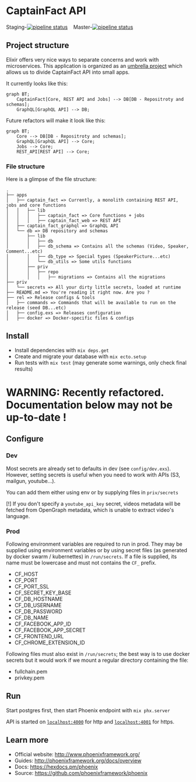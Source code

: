 # CaptainFact API

Staging-[![pipeline status](https://gitlab.com/CaptainFact/captain-fact-api/badges/staging/pipeline.svg)](https://gitlab.com/CaptainFact/captain-fact-api/commits/staging)
&nbsp;&nbsp;
Master-[![pipeline status](https://gitlab.com/CaptainFact/captain-fact-api/badges/master/pipeline.svg)](https://gitlab.com/CaptainFact/captain-fact-api/commits/master)

## Project structure

Elixir offers very nice ways to separate concerns and work with microservices.
This application is organized as an [umbrella project](https://elixir-lang.org/getting-started/mix-otp/dependencies-and-umbrella-apps.html)
which allows us to divide CaptainFact API into small apps.

It currently looks like this:

```mermaid
graph BT;
    CaptainFact[Core, REST API and Jobs] --> DB[DB - Repositroty and schemas];
    GraphQL[GraphQL API] --> DB;
```

Future refactors will make it look like this:
```mermaid
graph BT;
    Core --> DB[DB - Repositroty and schemas];
    GraphQL[GraphQL API] --> Core;
    Jobs --> Core;
    REST_API[REST API] --> Core;
```

### File structure

Here is a glimpse of the file structure:


```
.
├── apps
│   ├── captain_fact => Currently, a monolith containing REST API, jobs and core functions
│   │   ├── lib
│   │   │   ├── captain_fact => Core functions + jobs
│   │   │   ├── captain_fact_web => REST API
│   ├── captain_fact_graphql => GraphQL API
│   └── db => DB repository and schemas
│       ├── lib
│       │   ├── db
│       │   ├── db_schema => Contains all the schemas (Video, Speaker, Comment...etc)
│       │   ├── db_type => Special types (SpeakerPicture...etc)
│       │   └── db_utils => Some utils functions
│       ├── priv
│       │   ├── repo
│       │   │   ├── migrations => Contains all the migrations
├── priv
│   └── secrets => All your dirty little secrets, loaded at runtime
├── README.md => You're reading it right now. Are you ?
├── rel => Release configs & tools
│   ├── commands => Commands that will be available to run on the release (seed DB...etc)
│   ├── config.exs => Releases configuration
│   ├── docker => Docker-specific files & configs
```

## Install

  * Install dependencies with `mix deps.get`
  * Create and migrate your database with `mix ecto.setup`
  * Run tests with `mix test` (may generate some warnings, only check final results)


# WARNING: Recently refactored. Documentation below may not be up-to-date !
  
## Configure

### Dev

Most secrets are already set to defaults in dev (see `config/dev.exs`). However, setting secrets is useful when you need
to work with APIs (S3, mailgun, youtube...).

You can add them either using env or by supplying files in `priv/secrets` 

[!] If you don't specify a `youtube_api_key` secret, videos metadata will be fetched from OpenGraph metadata, which
is unable to extract video's language.

### Prod

Following environment variables are required to run in prod. They may be supplied
using environment variables or by using secret files (as generated by docker swarm / kubernettes)
in `/run/secrets`. If a file is supplied, its name must be lowercase and must not contains the `CF_` prefix.

* CF_HOST
* CF_PORT
* CF_PORT_SSL
* CF_SECRET_KEY_BASE
* CF_DB_HOSTNAME
* CF_DB_USERNAME
* CF_DB_PASSWORD
* CF_DB_NAME
* CF_FACEBOOK_APP_ID
* CF_FACEBOOK_APP_SECRET
* CF_FRONTEND_URL
* CF_CHROME_EXTENSION_ID

Following files must also exist in `/run/secrets`; the best way is to use docker secrets but it would work if we mount
a regular directory containing the file:
* fullchain.pem
* privkey.pem
  
## Run

Start postgres first, then start Phoenix endpoint with `mix phx.server`

API is started on [`localhost:4000`](http://localhost:4000) for http and
[`localhost:4001`](http://localhost:4001) for https.


## Learn more

  * Official website: http://www.phoenixframework.org/
  * Guides: http://phoenixframework.org/docs/overview
  * Docs: https://hexdocs.pm/phoenix
  * Source: https://github.com/phoenixframework/phoenix
